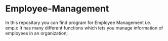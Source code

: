 # Employee-Management
In this repositary you can find program for Employee Management i.e. emp.c
It has many different functions which lets you manage information of employees in an organization;
